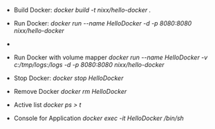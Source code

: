  - Build Docker: 
_docker build -t nixx/hello-docker ._

 - Run Docker:
_docker run --name HelloDocker -d -p 8080:8080 nixx/hello-docker_
 - 
 - Run Docker with volume mapper 
_docker run --name HelloDocker -v c:/tmp/logs:/logs -d -p 8080:8080 nixx/hello-docker_

 - Stop Docker:
_docker stop HelloDocker_

 - Remove Docker
_docker rm HelloDocker_

 - Active list
_docker ps > t_

 - Console for Application
_docker exec -it HelloDocker /bin/sh_


